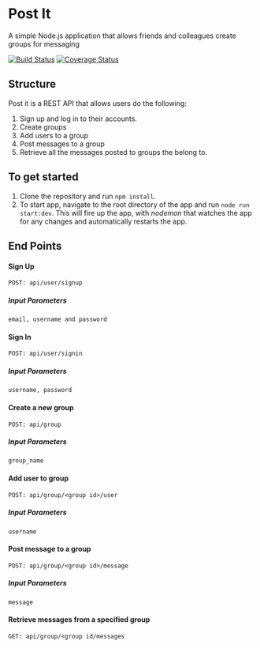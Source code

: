 # Post It
A simple Node.js application that allows friends and colleagues create groups for messaging

[![Build Status](https://travis-ci.org/mazma1/post-it.svg?branch=development)](https://travis-ci.org/mazma1/post-it)
[![Coverage Status](https://coveralls.io/repos/github/mazma1/post-it/badge.svg?branch=chore%2Ftest)](https://coveralls.io/github/mazma1/post-it?branch=chore%2Ftest)

## Structure
Post it is a REST API that allows users do the following:
1. Sign up and log in to their accounts.
2. Create groups 
3. Add users to a group
4. Post messages to a group
5. Retrieve all the messages posted to groups the belong to.


## To get started
1. Clone the repository and run `npm install`. 
2. To start app, navigate to the root directory of the app and run  `node run start:dev`.
This will fire up the app, with *nodemon* that watches the app for any changes and automatically restarts the app.


## End Points

#### Sign Up
  `POST: api/user/signup`
  ##### Input Parameters
  `email, username and password`
  
  

#### Sign In
  `POST: api/user/signin`
  ##### Input Parameters
  `username, password`



#### Create a new group
  `POST: api/group`
  ##### Input Parameters
  `group_name`
  


#### Add user to group
  `POST: api/group/<group id>/user`
  ##### Input Parameters
  `username`
  
  

#### Post message to a group
  `POST: api/group/<group id>/message`
  ##### Input Parameters
  `message`
  
  

#### Retrieve messages from a specified group
  `GET: api/group/<group id/messages`

